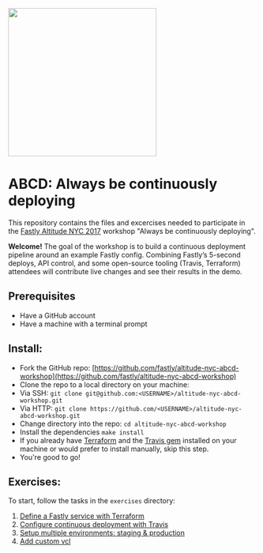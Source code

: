 <img src="https://www.fastly.com/altitude-nyc/images/footer-logo.png" width="300">

# ABCD: Always be continuously deploying
This repository contains the files and excercises needed to participate in the [Fastly Altitude NYC 2017]() workshop "Always be continuously deploying".

**Welcome!**
The goal of the workshop is to build a continuous deployment pipeline around an example Fastly config. Combining Fastly’s 5-second deploys, API control, and some open-source tooling (Travis, Terraform) attendees will contribute live changes and see their results in the demo.

## Prerequisites
- Have a GitHub account
- Have a machine with a terminal prompt

## Install:
- Fork the GitHub repo: [https://github.com/fastly/altitude-nyc-abcd-workshop](https://github.com/fastly/altitude-nyc-abcd-workshop)
- Clone the repo to a local directory on your machine:
 - Via SSH: `git clone git@github.com:<USERNAME>/altitude-nyc-abcd-workshop.git`
 - Via HTTP: `git clone https://github.com/<USERNAME>/altitude-nyc-abcd-workshop.git`
- Change directory into the repo: `cd altitude-nyc-abcd-workshop`
- Install the dependencies `make install`
 -  If you already have [Terraform](https://www.terraform.io/downloads.html) and the [Travis gem](https://github.com/travis-ci/travis.rb#installation) installed on your machine or would prefer to install manually, skip this step.
- You're good to go!

## Exercises:
To start, follow the tasks in the `exercises` directory:

1. [Define a Fastly service with Terraform](exercises/1.md)
2. [Configure continuous deployment with Travis](exercises/2.md)
3. [Setup multiple environments: staging & production](exercises/3.md)
4. [Add custom vcl](exercises/4.md)
